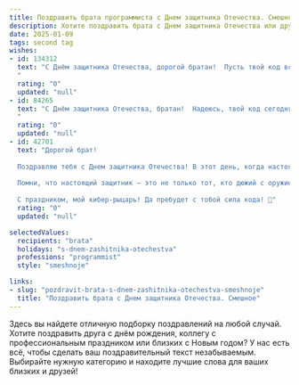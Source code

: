```yaml
---
title: Поздравить брата программиста с Днем защитника Отечества. Смешное
description: Хотите поздравить брата с Днем защитника Отечества или другим праздником? Наш ИИ создаст незабываемое поздравление, а вы обязательно выделитесь среди других.  
date: 2025-01-09
tags: second tag
wishes:
- id: 134312
  text: "С Днём защитника Отечества, дорогой братан!  Пусть твой код всегда работает без багов, а вирусы обходят тебя стороной, как  врага в танках!  Желаю тебе  столько же терпения, сколько нужно для отладки сложнейшего проекта,  и пусть  твоя жизнь будет  веселей, чем  решение  рекурсивной задачи!  Защищай себя от  прокрастинации и  пусть удача  всегда будет на твоей стороне (и  в твоём  репозитории)!
  "
  rating: "0"
  updated: "null"
- id: 84265
  text: "С Днём защитника Отечества, братан!  Надеюсь, твой код сегодня защищен от багов так же надежно, как наша страна от внешних угроз.  Пусть твой дебагер будет твоим верным оружием, а кофе — боевым запасом!  Главное — не забывай вовремя коммитить, а то потом придётся исправлять ошибки, как после неудачного штурма.  Удачи и меньше стрессов!
  "
  rating: "0"
  updated: "null"
- id: 42701
  text: "Дорогой брат!
  
  Поздравляю тебя с Днем защитника Отечества! В этот день, когда настоящие герои сражаются на фронтах, ты, как истинный программист, сражаешься с багами и глюками! Желаю, чтобы коды всегда компилировались с первого раза, а алгоритмы были понятны даже бабушкам!
  
  Помни, что настоящий защитник — это не только тот, кто дюжий с оружием в руках, но и тот, кто может защитить свою команду от засады в виде неожиданного обновления и трудных задач! Пусть твоё программирование всегда приносит только радость, а клиенты радуют благодарностями, а не техподдержкой!
  
  С праздником, мой кибер-рыцарь! Да пребудет с тобой сила кода! 🚀"
  rating: "0"
  updated: "null"

selectedValues:
  recipients: "brata"
  holidays: "s-dnem-zashitnika-otechestva"
  professions: "programmist"
  style: "smeshnoje"

links:
- slug: "pozdravit-brata-s-dnem-zashitnika-otechestva-smeshnoje"
  title: "Поздравить брата с Днем защитника Отечества. Смешное"
---
```


Здесь вы найдете отличную подборку поздравлений на любой случай.
Хотите поздравить друга с днём рождения, коллегу с профессиональным праздником или близких с Новым годом? У нас есть всё, чтобы сделать ваш поздравительный текст незабываемым. Выбирайте нужную категорию и находите лучшие слова для ваших близких и друзей!
